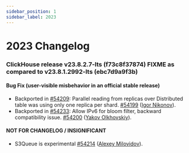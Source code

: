 ```yaml
---
sidebar_position: 1
sidebar_label: 2023
---
```


# 2023 Changelog

### ClickHouse release v23.8.2.7-lts (f73c8f37874) FIXME as compared to v23.8.1.2992-lts (ebc7d9a9f3b)

#### Bug Fix (user-visible misbehavior in an official stable release)

* Backported in [#54209](https://github.com/ClickHouse/ClickHouse/issues/54209): Parallel reading from replicas over Distributed table was using only one replica per shard. [#54199](https://github.com/ClickHouse/ClickHouse/pull/54199) ([Igor Nikonov](https://github.com/devcrafter)).
* Backported in [#54233](https://github.com/ClickHouse/ClickHouse/issues/54233): Allow IPv6 for bloom filter, backward compatibility issue. [#54200](https://github.com/ClickHouse/ClickHouse/pull/54200) ([Yakov Olkhovskiy](https://github.com/yakov-olkhovskiy)).

#### NOT FOR CHANGELOG / INSIGNIFICANT

* S3Queue is experimental [#54214](https://github.com/ClickHouse/ClickHouse/pull/54214) ([Alexey Milovidov](https://github.com/alexey-milovidov)).

